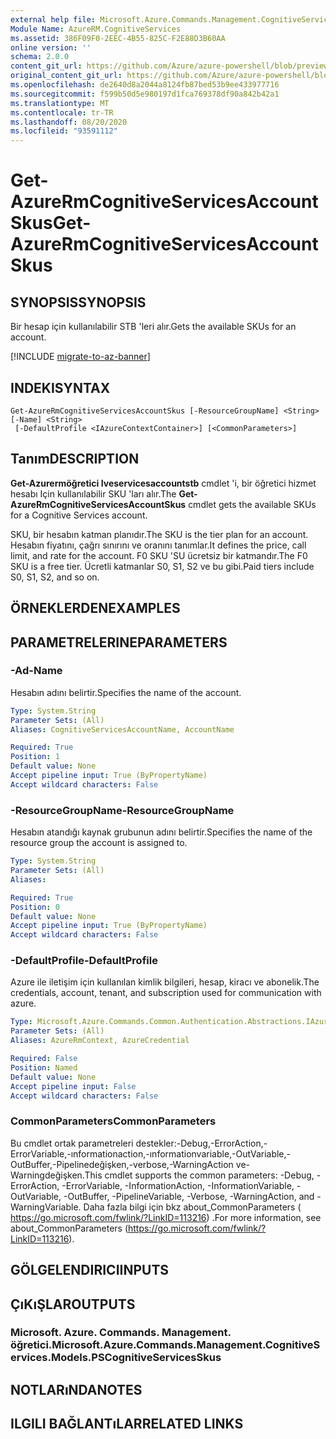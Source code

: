 ```yaml
---
external help file: Microsoft.Azure.Commands.Management.CognitiveServices.dll-Help.xml
Module Name: AzureRM.CognitiveServices
ms.assetid: 386F09F0-2EEC-4B55-825C-F2E88D3B60AA
online version: ''
schema: 2.0.0
content_git_url: https://github.com/Azure/azure-powershell/blob/preview/src/ResourceManager/CognitiveServices/Commands.Management.CognitiveServices/help/Get-AzureRmCognitiveServicesAccountSkus.md
original_content_git_url: https://github.com/Azure/azure-powershell/blob/preview/src/ResourceManager/CognitiveServices/Commands.Management.CognitiveServices/help/Get-AzureRmCognitiveServicesAccountSkus.md
ms.openlocfilehash: de2640d8a2044a8124fb87bed53b9ee433977716
ms.sourcegitcommit: f599b50d5e980197d1fca769378df90a842b42a1
ms.translationtype: MT
ms.contentlocale: tr-TR
ms.lasthandoff: 08/20/2020
ms.locfileid: "93591112"
---
```

# <span data-ttu-id="c114f-101">Get-AzureRmCognitiveServicesAccountSkus</span><span class="sxs-lookup"><span data-stu-id="c114f-101">Get-AzureRmCognitiveServicesAccountSkus</span></span>

## <span data-ttu-id="c114f-102">SYNOPSIS</span><span class="sxs-lookup"><span data-stu-id="c114f-102">SYNOPSIS</span></span>
<span data-ttu-id="c114f-103">Bir hesap için kullanılabilir STB 'leri alır.</span><span class="sxs-lookup"><span data-stu-id="c114f-103">Gets the available SKUs for an account.</span></span>

[!INCLUDE [migrate-to-az-banner](../../includes/migrate-to-az-banner.md)]

## <span data-ttu-id="c114f-104">INDEKI</span><span class="sxs-lookup"><span data-stu-id="c114f-104">SYNTAX</span></span>

```
Get-AzureRmCognitiveServicesAccountSkus [-ResourceGroupName] <String> [-Name] <String>
 [-DefaultProfile <IAzureContextContainer>] [<CommonParameters>]
```

## <span data-ttu-id="c114f-105">Tanım</span><span class="sxs-lookup"><span data-stu-id="c114f-105">DESCRIPTION</span></span>
<span data-ttu-id="c114f-106">**Get-Azurermöğretici Iveservicesaccountstb** cmdlet 'i, bir öğretici hizmet hesabı Için kullanılabilir SKU 'ları alır.</span><span class="sxs-lookup"><span data-stu-id="c114f-106">The **Get-AzureRmCognitiveServicesAccountSkus** cmdlet gets the available SKUs for a Cognitive Services account.</span></span>

<span data-ttu-id="c114f-107">SKU, bir hesabın katman planıdır.</span><span class="sxs-lookup"><span data-stu-id="c114f-107">The SKU is the tier plan for an account.</span></span>
<span data-ttu-id="c114f-108">Hesabın fiyatını, çağrı sınırını ve oranını tanımlar.</span><span class="sxs-lookup"><span data-stu-id="c114f-108">It defines the price, call limit, and rate for the account.</span></span>
<span data-ttu-id="c114f-109">F0 SKU 'SU ücretsiz bir katmandır.</span><span class="sxs-lookup"><span data-stu-id="c114f-109">The F0 SKU is a free tier.</span></span>
<span data-ttu-id="c114f-110">Ücretli katmanlar S0, S1, S2 ve bu gibi.</span><span class="sxs-lookup"><span data-stu-id="c114f-110">Paid tiers include S0, S1, S2, and so on.</span></span>

## <span data-ttu-id="c114f-111">ÖRNEKLERDEN</span><span class="sxs-lookup"><span data-stu-id="c114f-111">EXAMPLES</span></span>

## <span data-ttu-id="c114f-112">PARAMETRELERINE</span><span class="sxs-lookup"><span data-stu-id="c114f-112">PARAMETERS</span></span>

### <span data-ttu-id="c114f-113">-Ad</span><span class="sxs-lookup"><span data-stu-id="c114f-113">-Name</span></span>
<span data-ttu-id="c114f-114">Hesabın adını belirtir.</span><span class="sxs-lookup"><span data-stu-id="c114f-114">Specifies the name of the account.</span></span>

```yaml
Type: System.String
Parameter Sets: (All)
Aliases: CognitiveServicesAccountName, AccountName

Required: True
Position: 1
Default value: None
Accept pipeline input: True (ByPropertyName)
Accept wildcard characters: False
```

### <span data-ttu-id="c114f-115">-ResourceGroupName</span><span class="sxs-lookup"><span data-stu-id="c114f-115">-ResourceGroupName</span></span>
<span data-ttu-id="c114f-116">Hesabın atandığı kaynak grubunun adını belirtir.</span><span class="sxs-lookup"><span data-stu-id="c114f-116">Specifies the name of the resource group the account is assigned to.</span></span>

```yaml
Type: System.String
Parameter Sets: (All)
Aliases: 

Required: True
Position: 0
Default value: None
Accept pipeline input: True (ByPropertyName)
Accept wildcard characters: False
```

### <span data-ttu-id="c114f-117">-DefaultProfile</span><span class="sxs-lookup"><span data-stu-id="c114f-117">-DefaultProfile</span></span>
<span data-ttu-id="c114f-118">Azure ile iletişim için kullanılan kimlik bilgileri, hesap, kiracı ve abonelik.</span><span class="sxs-lookup"><span data-stu-id="c114f-118">The credentials, account, tenant, and subscription used for communication with azure.</span></span>

```yaml
Type: Microsoft.Azure.Commands.Common.Authentication.Abstractions.IAzureContextContainer
Parameter Sets: (All)
Aliases: AzureRmContext, AzureCredential

Required: False
Position: Named
Default value: None
Accept pipeline input: False
Accept wildcard characters: False
```

### <span data-ttu-id="c114f-119">CommonParameters</span><span class="sxs-lookup"><span data-stu-id="c114f-119">CommonParameters</span></span>
<span data-ttu-id="c114f-120">Bu cmdlet ortak parametreleri destekler:-Debug,-ErrorAction,-ErrorVariable,-ınformationaction,-ınformationvariable,-OutVariable,-OutBuffer,-Pipelinedeğişken,-verbose,-WarningAction ve-Warningdeğişken.</span><span class="sxs-lookup"><span data-stu-id="c114f-120">This cmdlet supports the common parameters: -Debug, -ErrorAction, -ErrorVariable, -InformationAction, -InformationVariable, -OutVariable, -OutBuffer, -PipelineVariable, -Verbose, -WarningAction, and -WarningVariable.</span></span> <span data-ttu-id="c114f-121">Daha fazla bilgi için bkz about_CommonParameters ( https://go.microsoft.com/fwlink/?LinkID=113216) .</span><span class="sxs-lookup"><span data-stu-id="c114f-121">For more information, see about_CommonParameters (https://go.microsoft.com/fwlink/?LinkID=113216).</span></span>

## <span data-ttu-id="c114f-122">GÖLGELENDIRICI</span><span class="sxs-lookup"><span data-stu-id="c114f-122">INPUTS</span></span>

## <span data-ttu-id="c114f-123">ÇıKıŞLAR</span><span class="sxs-lookup"><span data-stu-id="c114f-123">OUTPUTS</span></span>

### <span data-ttu-id="c114f-124">Microsoft. Azure. Commands. Management. öğretici.</span><span class="sxs-lookup"><span data-stu-id="c114f-124">Microsoft.Azure.Commands.Management.CognitiveServices.Models.PSCognitiveServicesSkus</span></span>

## <span data-ttu-id="c114f-125">NOTLARıNDA</span><span class="sxs-lookup"><span data-stu-id="c114f-125">NOTES</span></span>

## <span data-ttu-id="c114f-126">ILGILI BAĞLANTıLAR</span><span class="sxs-lookup"><span data-stu-id="c114f-126">RELATED LINKS</span></span>

